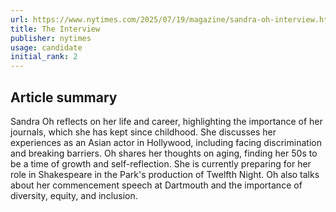 ```yaml
---
url: https://www.nytimes.com/2025/07/19/magazine/sandra-oh-interview.html
title: The Interview
publisher: nytimes
usage: candidate
initial_rank: 2
---
```

## Article summary
Sandra Oh reflects on her life and career, highlighting the importance of her journals, which she has kept since childhood. She discusses her experiences as an Asian actor in Hollywood, including facing discrimination and breaking barriers. Oh shares her thoughts on aging, finding her 50s to be a time of growth and self-reflection. She is currently preparing for her role in Shakespeare in the Park's production of Twelfth Night. Oh also talks about her commencement speech at Dartmouth and the importance of diversity, equity, and inclusion.
